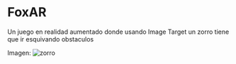 # FoxAR

Un juego en realidad aumentado donde usando Image Target un zorro tiene que ir esquivando obstaculos

Imagen:
![zorro](https://user-images.githubusercontent.com/56076790/111965006-88b33a80-8af5-11eb-96eb-4bd7689245d3.jpg)
